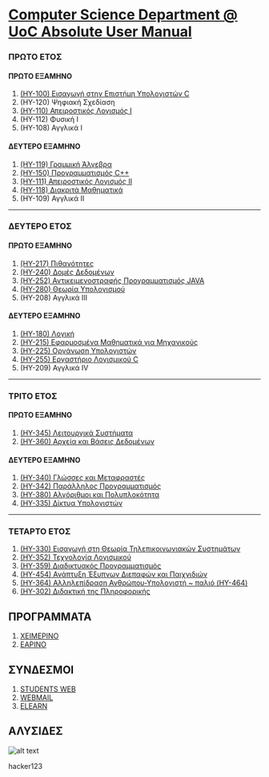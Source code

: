 # [Computer Science Department @ UoC Absolute User Manual](http://www.csd.uoc.gr/index.jsp?content=courses_catalog&openmenu=demoAcc3&lang=gr)

### ΠΡΩΤΟ ΕΤΟΣ

#### ΠΡΩΤΟ ΕΞΑΜΗΝΟ
1. [(ΗΥ-100) Εισαγωγή στην Επιστήμη Υπολογιστών C](https://github.com/keybraker/Computer-Science-Department-Wiki/blob/master/ΜΑΘΗΜΑΤΑ/ΗΥ-100/(ΗΥ-100).md)
2. (ΗΥ-120) Ψηφιακή Σχεδίαση
3. [(ΗΥ-110) Απειροστικός Λογισμός Ι](https://github.com/keybraker/Computer-Science-Department-Wiki/blob/master/ΜΑΘΗΜΑΤΑ/ΗΥ-110/(ΗΥ-110).md)
4. (ΗΥ-112) Φυσική Ι
5. (ΗΥ-108) Αγγλικά Ι

#### ΔΕΥΤΕΡΟ ΕΞΑΜΗΝΟ
1. [(HY-119) Γραμμική Άλγεβρα](https://github.com/keybraker/Computer-Science-Department-Wiki/blob/master/ΜΑΘΗΜΑΤΑ/ΗΥ-119/(ΗΥ-119).md)
2. [(ΗΥ-150) Προγραμματισμός C++](https://github.com/keybraker/Computer-Science-Department-Wiki/blob/master/ΜΑΘΗΜΑΤΑ/ΗΥ-150/(ΗΥ-150).md)
3. [(ΗΥ-111) Απειροστικός Λογισμός ΙΙ](https://github.com/keybraker/Computer-Science-Department-Wiki/blob/master/ΜΑΘΗΜΑΤΑ/ΗΥ-111/(ΗΥ-111).md)
4. [(ΗΥ-118) Διακριτά Μαθηματικά](https://github.com/keybraker/Computer-Science-Department-Wiki/blob/master/ΜΑΘΗΜΑΤΑ/ΗΥ-118/(ΗΥ-118).md)
5. (ΗΥ-109) Αγγλικά ΙΙ

***

### ΔΕΥΤΕΡΟ ΕΤΟΣ

#### ΠΡΩΤΟ ΕΞΑΜΗΝΟ
1. [(ΗΥ-217) Πιθανότητες](https://github.com/keybraker/Computer-Science-Department-Wiki/blob/master/ΜΑΘΗΜΑΤΑ/ΗΥ-217/(ΗΥ-217).md)
2. [(ΗΥ-240) Δομές Δεδομένων](https://github.com/keybraker/Computer-Science-Department-Wiki/blob/master/ΜΑΘΗΜΑΤΑ/ΗΥ-240/(ΗΥ-240).md)
3. [(ΗΥ-252) Αντικειμενοστραφής Προγραμματισμός JAVA](https://github.com/keybraker/Computer-Science-Department-Wiki/blob/master/ΜΑΘΗΜΑΤΑ/ΗΥ-252/(ΗΥ-252).md)
4. [(ΗΥ-280) Θεωρία Υπολογισμού](https://github.com/keybraker/Computer-Science-Department-Wiki/blob/master/ΜΑΘΗΜΑΤΑ/ΗΥ-280/(ΗΥ-280).md)
5. (ΗΥ-208) Αγγλικά ΙΙΙ

#### ΔΕΥΤΕΡΟ ΕΞΑΜΗΝΟ
1. [(HY-180) Λογική](https://github.com/keybraker/Computer-Science-Department-Wiki/blob/master/ΜΑΘΗΜΑΤΑ/ΗΥ-180/(ΗΥ-180).md)
2. [(ΗΥ-215) Εφαρμοσμένα Μαθηματικά για Μηχανικούς](https://github.com/keybraker/Computer-Science-Department-Wiki/blob/master/ΜΑΘΗΜΑΤΑ/ΗΥ-215/(ΗΥ-215).md)
3. [(ΗΥ-225) Οργάνωση Υπολογιστών](https://github.com/keybraker/Computer-Science-Department-Wiki/blob/master/ΜΑΘΗΜΑΤΑ/ΗΥ-225/(ΗΥ-225).md)
4. [(ΗΥ-255) Εργαστήριο Λογισμικού C](https://github.com/keybraker/Computer-Science-Department-Wiki/blob/master/ΜΑΘΗΜΑΤΑ/ΗΥ-255/(ΗΥ-255).md)
5. (ΗΥ-209) Αγγλικά IV

***

### ΤΡΙΤΟ ΕΤΟΣ

#### ΠΡΩΤΟ ΕΞΑΜΗΝΟ
1. [(ΗΥ-345) Λειτουργικά Συστήματα](https://github.com/keybraker/Computer-Science-Department-Wiki/blob/master/ΜΑΘΗΜΑΤΑ/ΗΥ-345/(ΗΥ-345).md)
2. [(ΗΥ-360) Αρχεία και Βάσεις Δεδομένων](https://github.com/keybraker/Computer-Science-Department-Wiki/blob/master/ΜΑΘΗΜΑΤΑ/ΗΥ-360/(ΗΥ-360).md)

#### ΔΕΥΤΕΡΟ ΕΞΑΜΗΝΟ
1. [(HY-340) Γλώσσες και Μεταφραστές](https://github.com/keybraker/Computer-Science-Department-Wiki/blob/master/ΜΑΘΗΜΑΤΑ/ΗΥ-340/(ΗΥ-340).md)
1. [(HY-342) Παράλληλος Προγραμματισμός](https://github.com/keybraker/Computer-Science-Department-Wiki/blob/master/ΜΑΘΗΜΑΤΑ/ΗΥ-342/(ΗΥ-342).md)
2. [(ΗΥ-380) Αλγόριθμοι και Πολυπλοκότητα](https://github.com/keybraker/Computer-Science-Department-Wiki/blob/master/ΜΑΘΗΜΑΤΑ/ΗΥ-380/(ΗΥ-380).md)
3. [(ΗΥ-335) Δίκτυα Υπολογιστών](https://github.com/keybraker/Computer-Science-Department-Wiki/blob/master/ΜΑΘΗΜΑΤΑ/ΗΥ-335/(ΗΥ-335).md)

***

### ΤΕΤΑΡΤΟ ΕΤΟΣ
1. [(ΗΥ-330) Εισαγωγή στη Θεωρία Τηλεπικοινωνιακών Συστημάτων](https://github.com/keybraker/Computer-Science-Department-Wiki/blob/master/ΜΑΘΗΜΑΤΑ/ΗΥ-330/(ΗΥ-330).md)
2. [(ΗΥ-352) Τεχνολογία Λογισμικού](https://github.com/keybraker/Computer-Science-Department-Wiki/blob/master/ΜΑΘΗΜΑΤΑ/ΗΥ-352/(ΗΥ-352).md)
3. [(ΗΥ-359) Διαδικτυακός Προγραμματισμός](https://github.com/keybraker/Computer-Science-Department-Wiki/blob/master/ΜΑΘΗΜΑΤΑ/ΗΥ-359/(ΗΥ-359).md)
4. [(HY-454) Ανάπτυξη Έξυπνων Διεπαφών και Παιχνιδιών](https://github.com/keybraker/Computer-Science-Department-Wiki/blob/master/ΜΑΘΗΜΑΤΑ/ΗΥ-454/(ΗΥ-454).md)
4. [(HY-364) Αλληλεπίδραση Ανθρώπου-Υπολογιστή ~ παλιό (HY-464)](https://github.com/keybraker/Computer-Science-Department-Wiki/blob/master/ΜΑΘΗΜΑΤΑ/ΗΥ-364/(ΗΥ-364).md)
5. [(HY-302) Διδακτική της Πληροφορικής](https://github.com/keybraker/Computer-Science-Department-Wiki/blob/master/ΜΑΘΗΜΑΤΑ/ΗΥ-302/(ΗΥ-302).md)

## ΠΡΟΓΡΑΜΜΑΤΑ

1. [ΧΕΙΜΕΡΙΝΟ](https://www.csd.uoc.gr/CSD/uploaded_files/WROLOGIO%20PROGRAMMA%20XEIMERINOY%20E3AMHNOY%202018-19_ekdosh%209-10-2018.pdf)
2. [ΕΑΡΙΝΟ]()

## ΣΥΝΔΕΣΜΟΙ

1. [STUDENTS WEB](https://student.cc.uoc.gr)
2. [WEBMAIL](https://webmail.edu.uoc.gr/imp/login.php?Horde=gb8de6ia39rnf090m0gfsmsbh4)
3. [ELEARN](https://elearn.uoc.gr/my/)

## ΑΛΥΣΙΔΕΣ

![alt text](https://github.com/keybraker/Computer-Science-Department-Wiki/blob/master/ΑΛΥΣΙΔΕΣ.jpg)

hacker123
